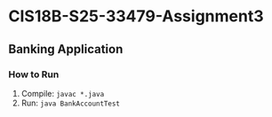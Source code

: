 # CIS18B-S25-33479-Assignment3
## Banking Application

### How to Run
1. Compile: `javac *.java`
2. Run: `java BankAccountTest`

